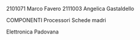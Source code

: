 2101071 Marco Favero
2111003 Angelica Gastaldello

COMPONENTI
Processori
Schede madri

Elettronica Padovana